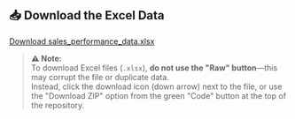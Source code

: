 ## 📥 Download the Excel Data

[Download sales_performance_data.xlsx](data/sales_performance_data.xlsx)

> **⚠ Note:**  
> To download Excel files (`.xlsx`), **do not use the "Raw" button**—this may corrupt the file or duplicate data.  
> Instead, click the download icon (down arrow) next to the file, or use the "Download ZIP" option from the green "Code" button at the top of the repository.
